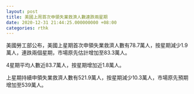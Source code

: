 ```yaml
---
layout: post
title: 美國上周首次申領失業救濟人數連跌兩星期
date: 2020-12-31 21:44:25.000000000 +08:00
categories: rthk
---
```


美國勞工部公布，美國上星期首次申領失業救濟人數有78.7萬人，按星期減少1.9萬人，連跌兩個星期，市場原先估計增加至83.3萬人。

4星期平均人數近83.7萬人，按星期增加近1.8萬人。

上星期持續申領失業救濟人數有521.9萬人，按星期減少10.3萬人，市場原先預期增加至539萬人。

